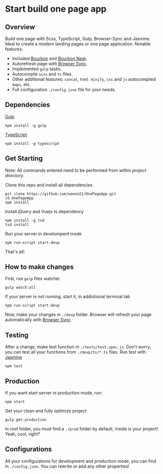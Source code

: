 # Start build one page app
## Overview
Build one page with Scss, TypeScript, Gulp, Browser-Sync and Jasmine. Ideal to create a modern landing pages or one page application.  Notable features:
+ Included [Bourbon](http://bourbon.io/) and [Bourbon Neat](http://neat.bourbon.io/).
+ Autorefresh page with [Browser Sync](https://www.browsersync.io/).
+ Implemented `gulp` tasks.
+ Autocompile `scss` and `ts` files.
+ Other additional features: `concat`, `html minify`, `css` and `js` autocompiled `maps`, etc.
+ Full configuration `./config.json` file for your needs.

## Dependencies
[Gulp](http://gulpjs.com/)
```shell
npm install -g gulp
```
[TypeScript](http://www.typescriptlang.org/)
```shell
npm install -g typescript
```

## Get Starting
Note: All commands entered need to be performed from within *project directory*.

Clone this repo and install all dependencies

```shell
git clone https://github.com/wanoo21/OnePageApp.git
cd OnePageApp
npm install
```
Install jQuery and Vuejs ts dependency
```shell
npm install -g tsd
tsd install
```
Run your server in develompent mode
```shell
npm run-script start-devp
```
That's all!

## How to make changes
First, run `gulp` files watcher
```shell
gulp watch:all
```
If your server is not running, start it, in addiotional terminal tab
```shell
npm run-script start-devp
```
Now, make your changes in `./devp` folder.
Browser will refresh your page automatically with [Browser Sync](https://www.browsersync.io/).

## Testing
After a change, make test function in `./tests/test.spec.js`. Don't worry, you can test all your functions from `./devp/ts/*.ts` files.
Run test with [Jasmine](http://jasmine.github.io/)
```shell
npm test
```

## Production
If you want start server in production mode, run:
```shell
npm start
```
Get your clean and fully optimize project
```shell
gulp get-production
```
In root folder, you must find a `./prod` folder by default, inside is your project! Yeah, cool, right?

## Configurations
All your configurations for development and production mode, you can find in `./config.json`.
You can rewrite or add any other properties!

